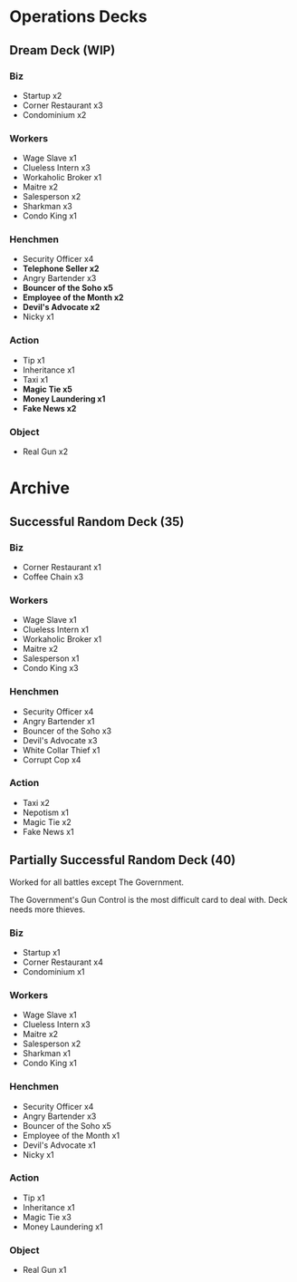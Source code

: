 # Operations Decks

## Dream Deck (WIP)

### Biz
- Startup x2
- Corner Restaurant x3
- Condominium x2

### Workers
- Wage Slave x1
- Clueless Intern x3
- Workaholic Broker x1
- Maitre x2
- Salesperson x2
- Sharkman x3
- Condo King x1

### Henchmen
- Security Officer x4
- **Telephone Seller x2**
- Angry Bartender x3
- **Bouncer of the Soho x5**
- **Employee of the Month x2**
- **Devil's Advocate x2**
- Nicky x1

### Action
- Tip x1
- Inheritance x1
- Taxi x1
- **Magic Tie x5**
- **Money Laundering x1**
- **Fake News x2**

### Object
- Real Gun x2


# Archive

## Successful Random Deck (35)

### Biz
- Corner Restaurant x1
- Coffee Chain x3

### Workers
- Wage Slave x1
- Clueless Intern x1
- Workaholic Broker x1
- Maitre x2
- Salesperson x1
- Condo King x3

### Henchmen
- Security Officer x4
- Angry Bartender x1
- Bouncer of the Soho x3
- Devil's Advocate x3
- White Collar Thief x1
- Corrupt Cop x4

### Action
- Taxi x2
- Nepotism x1
- Magic Tie x2
- Fake News x1


## Partially Successful Random Deck (40)
Worked for all battles except The Government.

The Government's Gun Control is the most difficult card to deal with. Deck needs more thieves.

### Biz
- Startup x1
- Corner Restaurant x4
- Condominium x1

### Workers
- Wage Slave x1
- Clueless Intern x3
- Maitre x2
- Salesperson x2
- Sharkman x1
- Condo King x1

### Henchmen
- Security Officer x4
- Angry Bartender x3
- Bouncer of the Soho x5
- Employee of the Month x1
- Devil's Advocate x1
- Nicky x1

### Action
- Tip x1
- Inheritance x1
- Magic Tie x3
- Money Laundering x1

### Object
- Real Gun x1